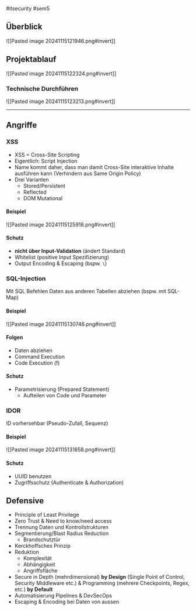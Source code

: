 #itsecurity #sem5

## Überblick
![[Pasted image 20241115121946.png#invert]]
## Projektablauf
![[Pasted image 20241115122324.png#invert]]
### Technische Durchführen
![[Pasted image 20241115123213.png#invert]]
___
## Angriffe
### XSS
- XSS = Cross-Site Scripting
- Eigentlich: Script Injection
- Name kommt daher, dass man damit Cross-Site interaktive Inhalte ausführen kann (Verhindern aus Same Origin Policy)
- Drei Varianten
	- Stored/Persistent
	- Reflected
	- DOM Mutational
#### Beispiel
![[Pasted image 20241115125918.png#invert]]
#### Schutz
- **nicht über Input-Validation** (ändert Standard)
- Whitelist (positive Input Spezifizierung)
- Output Encoding & Escaping (bspw. `\`)
### SQL-Injection
Mit SQL Befehlen Daten aus anderen Tabellen abziehen (bspw. mit SQL-Map)
#### Beispiel
![[Pasted image 20241115130746.png#invert]]
#### Folgen
- Daten abziehen
- Command Execution
- Code Execution (**!**)
#### Schutz
- Parametrisierung (Prepared Statement)
	- Aufteilen von Code und Parameter
### IDOR
ID vorhersehbar (Pseudo-Zufall, Sequenz)
#### Beispiel
![[Pasted image 20241115131658.png#invert]]
#### Schutz
- UUID benutzen
- Zugriffsschutz (Authenticate & Authorization)
## Defensive
- Principle of Least Privilege
- Zero Trust & Need to know/need access
- Trennung Daten und Kontrollstrukturen
- Segmentierung/Blast Radius Reduction
	- Brandschutztür
- Kerckhoffsches Prinzip
- Reduktion
	- Komplexität
	- Abhängigkeit
	- Angriffsfläche
- Secure in Depth (mehrdimensional) **by Design** (Single Point of Control, Security Middleware etc.) & Programming (mehrere Checkpoints, Regex, etc.) **by Default**
- Automatisierung Pipelines & DevSecOps
- Escaping & Encoding bei Daten von aussen
